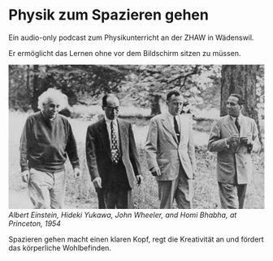 # Physik zum Spazieren gehen

Ein audio-only podcast zum Physikunterricht an der ZHAW in Wädenswil.

Er ermöglicht das Lernen ohne vor dem Bildschirm sitzen zu müssen.

![image](img/Physiker_Spaziergang.jpg)
*Albert Einstein, Hideki Yukawa, John Wheeler, and Homi Bhabha, at Princeton, 1954*

Spazieren gehen macht einen klaren Kopf, regt die Kreativität an
und fördert das körperliche Wohlbefinden.
